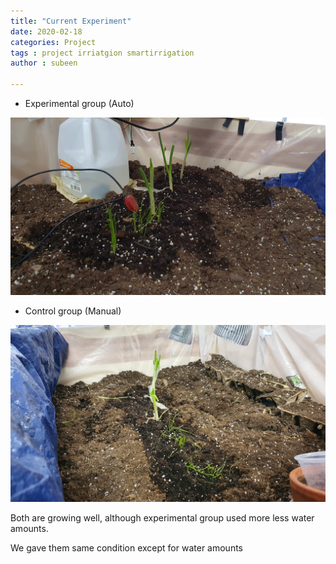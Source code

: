```yaml
---
title: "Current Experiment"
date: 2020-02-18
categories: Project
tags : project irriatgion smartirrigation
author : subeen

---
```



* Experimental group (Auto)
<p align="center">
<img src="https://github.com/purdueblog/purdueblog.github.io/blob/master/assets/images/experiment.jpg?raw=true" width="800" ></p>

* Control group (Manual)
<p align="center">
<img src="https://github.com/purdueblog/purdueblog.github.io/blob/master/assets/images/compare.jpg?raw=true" width="800" ></p>

Both are growing well, although experimental group used more less water amounts. 

We gave them same condition except for water amounts
